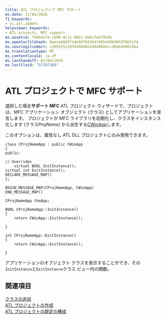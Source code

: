 ```yaml
---
title: ATL プロジェクトで MFC サポート
ms.date: 11/04/2016
f1_keywords:
- vc.atl.addmfc
helpviewer_keywords:
- ATL projects, MFC support
ms.assetid: f90b4276-cb98-4c11-902c-9ebcfe6f954b
ms.openlocfilehash: 0aece6805f1de987b0164f405e50b99fd706fef4
ms.sourcegitcommit: c3093251193944840e3d0a068ecc30e6449624ba
ms.translationtype: MT
ms.contentlocale: ja-JP
ms.lasthandoff: 03/04/2019
ms.locfileid: "57297308"
---
```

# <a name="mfc-support-in-atl-projects"></a>ATL プロジェクトで MFC サポート

選択した場合**サポート MFC** ATL プロジェクト ウィザードで、プロジェクトは、MFC アプリケーション オブジェクト (クラス) としてアプリケーションを宣言します。 プロジェクトが MFC ライブラリを初期化し、クラスをインスタンス化します (クラス*ProjName*) から派生する[CWinApp](../../mfc/reference/cwinapp-class.md)します。

このオプションは、属性なし ATL DLL プロジェクトにのみ使用できます。

```
class CProjNameApp : public CWinApp
{
public:

// Overrides
    virtual BOOL InitInstance();
virtual int ExitInstance();
DECLARE_MESSAGE_MAP()
};

BEGIN_MESSAGE_MAP(CProjNameApp, CWinApp)
END_MESSAGE_MAP()

CProjNameApp theApp;

BOOL CProjNameApp::InitInstance()
{
    return CWinApp::InitInstance();

}

int CProjNameApp::ExitInstance()
{
    return CWinApp::ExitInstance();

}
```

アプリケーションのオブジェクト クラスを表示することができ、その`InitInstance`と`ExitInstance`クラス ビュー内の関数。

## <a name="see-also"></a>関連項目

[クラスの追加](../../ide/adding-a-class-visual-cpp.md)<br/>
[ATL プロジェクトの作成](../../atl/reference/creating-an-atl-project.md)<br/>
[ATL プロジェクトの既定の構成](../../atl/reference/default-atl-project-configurations.md)
